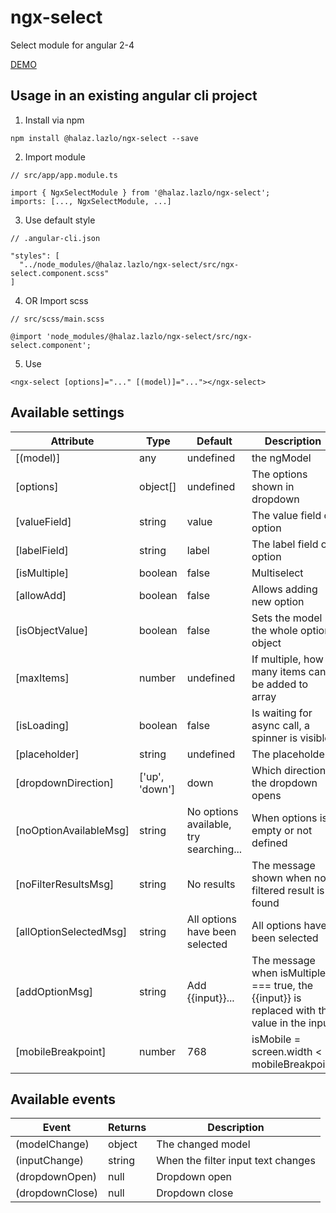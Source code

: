 # ngx-select

Select module for angular 2-4

[DEMO](https://halaz-lazlo.github.io/ngx-select-demo/)

## Usage in an existing angular cli project
1. Install via npm
```
npm install @halaz.lazlo/ngx-select --save
```

2. Import module
```
// src/app/app.module.ts

import { NgxSelectModule } from '@halaz.lazlo/ngx-select';
imports: [..., NgxSelectModule, ...]
```

3. Use default style
```
// .angular-cli.json

"styles": [
  "../node_modules/@halaz.lazlo/ngx-select/src/ngx-select.component.scss"
]
```

4. OR Import scss
```
// src/scss/main.scss

@import 'node_modules/@halaz.lazlo/ngx-select/src/ngx-select.component';
```

5. Use
```
<ngx-select [options]="..." [(model)]="..."></ngx-select>
```

## Available settings
|Attribute|Type|Default|Description
|-|-|-|-|
[(model)]|any|undefined|the ngModel
[options]|object[]|undefined|The options shown in dropdown
[valueField]|string|value|The value field of option
[labelField]|string|label|The label field of option
[isMultiple]|boolean|false|Multiselect
[allowAdd]|boolean|false|Allows adding new option
[isObjectValue]|boolean|false|Sets the model the whole option object
[maxItems]|number|undefined|If multiple, how many items can be added to array
[isLoading]|boolean|false|Is waiting for async call, a spinner is visible
[placeholder]|string|undefined|The placeholder
[dropdownDirection]|['up', 'down']|down|Which direction the dropdown opens
[noOptionAvailableMsg]|string|No options available, try searching...|When options is empty or not defined
[noFilterResultsMsg]|string|No results|The message shown when no filtered result is found
[allOptionSelectedMsg]|string|All options have been selected|All options have been selected
[addOptionMsg]|string|Add {{input}}...|The message when isMultiple === true, the {{input}} is replaced with the value in the input
[mobileBreakpoint]|number|768|isMobile = screen.width < mobileBreakpoint

## Available events
|Event|Returns|Description
|-|-|-
(modelChange)|object|The changed model
(inputChange)|string|When the filter input text changes
(dropdownOpen)|null|Dropdown open
(dropdownClose)|null|Dropdown close
